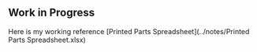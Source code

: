 ## Work in Progress

Here is my working reference [Printed Parts Spreadsheet](../notes/Printed Parts Spreadsheet.xlsx)